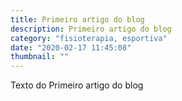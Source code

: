 ```yaml
---
title: Primeiro artigo do blog
description: Primeiro artigo do blog
category: "fisioterapia, esportiva"
date: "2020-02-17 11:45:08"
thumbnail: ""
---
```


Texto do Primeiro artigo do blog
